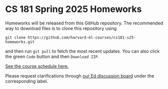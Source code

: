 # CS 181 Spring 2025 Homeworks

Homeworks will be released from this GitHub repository. The recommended way to download files is to clone this repository using

```
git clone https://github.com/harvard-ml-courses/cs181-s25-homeworks.git
```

and then run `git pull` to fetch the most recent updates. You can also click the green `Code` button and then `Download ZIP`.

[See the course schedule here.](https://docs.google.com/spreadsheets/d/1IjW90adj4vMRlKM8rmJFmF433ZnougpkZWx62JOIlgo/edit?gid=1863065080#gid=1863065080)

Please request clarifications through [our Ed discussion board]() under the corresponding label.

